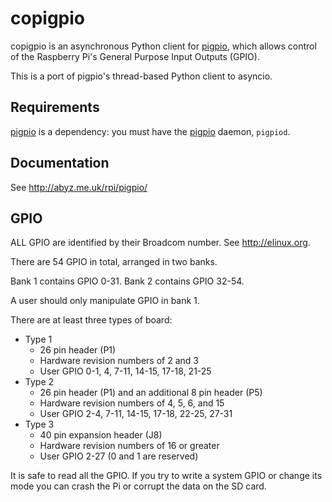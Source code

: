 # copigpio

copigpio is an asynchronous Python client for [pigpio](https://github.com/joan2937/pigpio),
which allows control of the Raspberry Pi's General Purpose Input Outputs (GPIO).

This is a port of pigpio's thread-based Python client to asyncio.

## Requirements

[pigpio](https://github.com/joan2937/pigpio) is a dependency: you must have the [pigpio](https://github.com/joan2937/pigpio) daemon, `pigpiod`.

## Documentation

See http://abyz.me.uk/rpi/pigpio/

## GPIO

ALL GPIO are identified by their Broadcom number.  See http://elinux.org.

There are 54 GPIO in total, arranged in two banks.

Bank 1 contains GPIO 0-31.  Bank 2 contains GPIO 32-54.

A user should only manipulate GPIO in bank 1.

There are at least three types of board:
* Type 1
    * 26 pin header (P1)
    * Hardware revision numbers of 2 and 3
    * User GPIO 0-1, 4, 7-11, 14-15, 17-18, 21-25
* Type 2
    * 26 pin header (P1) and an additional 8 pin header (P5)
    * Hardware revision numbers of 4, 5, 6, and 15
    * User GPIO 2-4, 7-11, 14-15, 17-18, 22-25, 27-31
* Type 3
    * 40 pin expansion header (J8)
    * Hardware revision numbers of 16 or greater
    * User GPIO 2-27 (0 and 1 are reserved)

It is safe to read all the GPIO. If you try to write a system GPIO or change
its mode you can crash the Pi or corrupt the data on the SD card.
